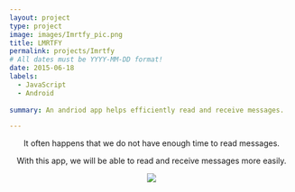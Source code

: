 ```yaml
---
layout: project
type: project
image: images/Imrtfy_pic.png
title: LMRTFY
permalink: projects/Imrtfy
# All dates must be YYYY-MM-DD format!
date: 2015-06-18
labels:
  - JavaScript
  - Android
  
summary: An andriod app helps efficiently read and receive messages.

---
```

<p align="center">
It often happens that we do not have enough time to read messages.
</p>
<p align="center">
With this app, we will be able to read and receive messages more easily.
</p>

<p align="center">
<img src="https://li-jj.github.io/images/LMRTFY.gif">
</p>
